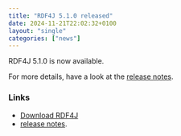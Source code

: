 ```yaml
---
title: "RDF4J 5.1.0 released"
date: 2024-11-21T22:02:32+0100
layout: "single"
categories: ["news"]
---
```

RDF4J 5.1.0 is now available.

For more details, have a look at the [release notes](/release-notes/5.1.0).
<!--more-->
### Links

- [Download RDF4J](/download/)
- [release notes](/release-notes/5.1.0).

